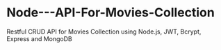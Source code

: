 # Node---API-For-Movies-Collection
Restful CRUD API for Movies Collection using Node.js, JWT, Bcrypt, Express and MongoDB
